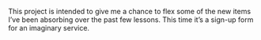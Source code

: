 This project is intended to give me a chance to flex some of the new items I’ve been absorbing over the past few lessons. This time it’s a sign-up form for an imaginary service.